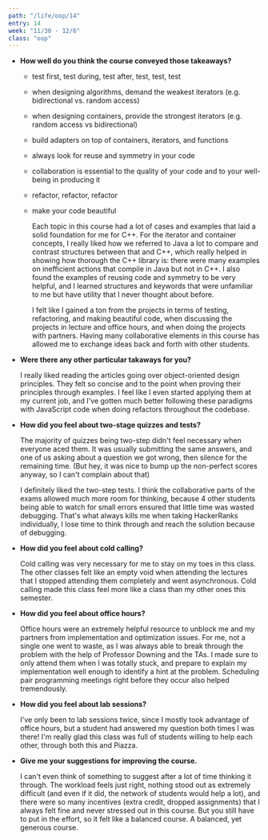 ```yaml
---
path: "/life/oop/14"
entry: 14
week: "11/30 - 12/6"
class: "oop"
---
```


* **How well do you think the course conveyed those takeaways?**
  * test first, test during, test after, test, test, test
  * when designing algorithms, demand the weakest iterators (e.g. bidirectional vs. random access)
  * when designing containers, provide the strongest iterators (e.g. random access vs bidirectional)
  * build adapters on top of containers, iterators, and functions
  * always look for reuse and symmetry in your code
  * collaboration is essential to the quality of your code and to your well-being in producing it
  * refactor, refactor, refactor
  * make your code beautiful
    
    Each topic in this course had a lot of cases and examples that laid a solid foundation for me for C++. For the iterator and container concepts, I really liked how we referred to Java a lot to compare and contrast structures between that and C++, which really helped in showing how thorough the C++ library is: there were many examples on inefficient actions that compile in Java but not in C++. I also found the examples of reusing code and symmetry to be very helpful, and I learned structures and keywords that were unfamiliar to me but have utility that I never thought about before.

    I felt like I gained a ton from the projects in terms of testing, refactoring, and making beautiful code, when discussing the projects in lecture and office hours, and when doing the projects with partners. Having many collaborative elements in this course has allowed me to exchange ideas back and forth with other students.

* **Were there any other particular takaways for you?**

    I really liked reading the articles going over object-oriented design principles. They felt so concise and to the point when proving their principles through examples. I feel like I even started applying them at my current job, and I've gotten much better following these paradigms with JavaScript code when doing refactors throughout the codebase.

* **How did you feel about two-stage quizzes and tests?**

    The majority of quizzes being two-step didn't feel necessary when everyone aced them. It was usually submitting the same answers, and one of us asking about a question we got wrong, then silence for the remaining time. (But hey, it was nice to bump up the non-perfect scores anyway, so I can't complain about that)

    I definitely liked the two-step tests. I think the collaborative parts of the exams allowed much more room for thinking, because 4 other students being able to watch for small errors ensured that little time was wasted debugging. That's what always kills me when taking HackerRanks individually, I lose time to think through and reach the solution because of debugging.

* **How did you feel about cold calling?**

    Cold calling was very necessary for me to stay on my toes in this class. The other classes felt like an empty void when attending the lectures that I stopped attending them completely and went asynchronous. Cold calling made this class feel more like a class than my other ones this semester.

* **How did you feel about office hours?**

    Office hours were an extremely helpful resource to unblock me and my partners from implementation and optimization issues. For me, not a single one went to waste, as I was always able to break through the problem with the help of Professor Downing and the TAs. I made sure to only attend them when I was totally stuck, and prepare to explain my implementation well enough to identify a hint at the problem. Scheduling pair programming meetings right before they occur also helped tremendously.

* **How did you feel about lab sessions?**

    I've only been to lab sessions twice, since I mostly took advantage of office hours, but a student had answered my question both times I was there! I'm really glad this class was full of students willing to help each other, through both this and Piazza.

* **Give me your suggestions for improving the course.**

    I can't even think of something to suggest after a lot of time thinking it through. The workload feels just right, nothing stood out as extremely difficult (and even if it did, the network of students would help a lot), and there were so many incentives (extra credit, dropped assignments) that I always felt fine and never stressed out in this course. But you still have to put in the effort, so it felt like a balanced course. A balanced, yet generous course.
